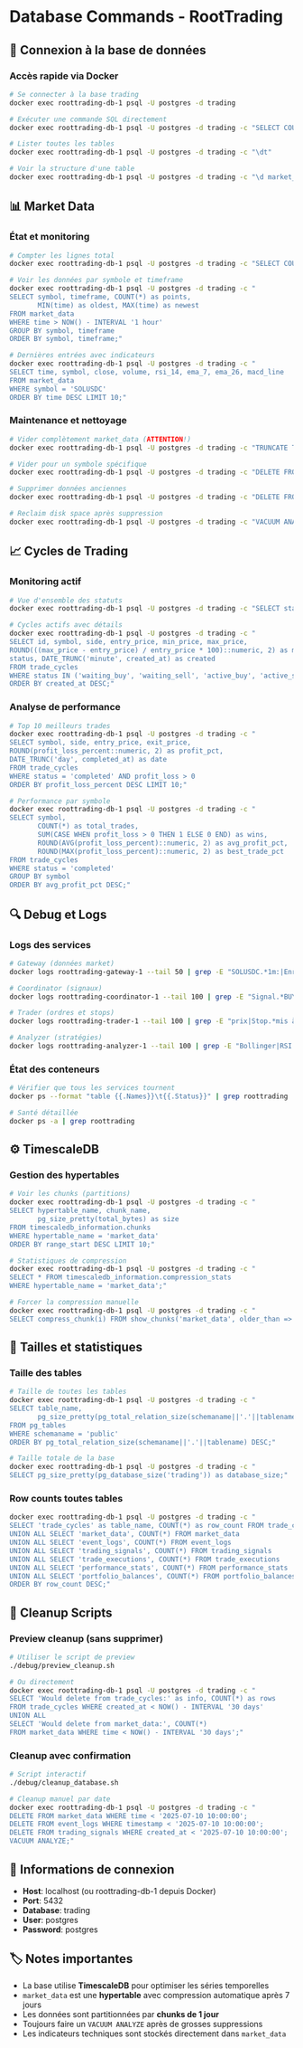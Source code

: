 # Database Commands - RootTrading

## 🔌 Connexion à la base de données

### Accès rapide via Docker
```bash
# Se connecter à la base trading
docker exec roottrading-db-1 psql -U postgres -d trading

# Exécuter une commande SQL directement
docker exec roottrading-db-1 psql -U postgres -d trading -c "SELECT COUNT(*) FROM market_data;"

# Lister toutes les tables
docker exec roottrading-db-1 psql -U postgres -d trading -c "\dt"

# Voir la structure d'une table
docker exec roottrading-db-1 psql -U postgres -d trading -c "\d market_data"
```

## 📊 Market Data

### État et monitoring
```bash
# Compter les lignes total
docker exec roottrading-db-1 psql -U postgres -d trading -c "SELECT COUNT(*) as total_rows FROM market_data;"

# Voir les données par symbole et timeframe
docker exec roottrading-db-1 psql -U postgres -d trading -c "
SELECT symbol, timeframe, COUNT(*) as points, 
       MIN(time) as oldest, MAX(time) as newest
FROM market_data 
WHERE time > NOW() - INTERVAL '1 hour'
GROUP BY symbol, timeframe
ORDER BY symbol, timeframe;"

# Dernières entrées avec indicateurs
docker exec roottrading-db-1 psql -U postgres -d trading -c "
SELECT time, symbol, close, volume, rsi_14, ema_7, ema_26, macd_line 
FROM market_data 
WHERE symbol = 'SOLUSDC' 
ORDER BY time DESC LIMIT 10;"
```

### Maintenance et nettoyage
```bash
# Vider complètement market_data (ATTENTION!)
docker exec roottrading-db-1 psql -U postgres -d trading -c "TRUNCATE TABLE market_data;"

# Vider pour un symbole spécifique
docker exec roottrading-db-1 psql -U postgres -d trading -c "DELETE FROM market_data WHERE symbol = 'BTCUSDC';"

# Supprimer données anciennes
docker exec roottrading-db-1 psql -U postgres -d trading -c "DELETE FROM market_data WHERE time < NOW() - INTERVAL '30 days';"

# Reclaim disk space après suppression
docker exec roottrading-db-1 psql -U postgres -d trading -c "VACUUM ANALYZE market_data;"
```

## 📈 Cycles de Trading

### Monitoring actif
```bash
# Vue d'ensemble des statuts
docker exec roottrading-db-1 psql -U postgres -d trading -c "SELECT status, COUNT(*) FROM trade_cycles GROUP BY status;"

# Cycles actifs avec détails
docker exec roottrading-db-1 psql -U postgres -d trading -c "
SELECT id, symbol, side, entry_price, min_price, max_price, 
ROUND(((max_price - entry_price) / entry_price * 100)::numeric, 2) as max_gain_pct,
status, DATE_TRUNC('minute', created_at) as created 
FROM trade_cycles 
WHERE status IN ('waiting_buy', 'waiting_sell', 'active_buy', 'active_sell')
ORDER BY created_at DESC;"
```

### Analyse de performance
```bash
# Top 10 meilleurs trades
docker exec roottrading-db-1 psql -U postgres -d trading -c "
SELECT symbol, side, entry_price, exit_price,
ROUND(profit_loss_percent::numeric, 2) as profit_pct,
DATE_TRUNC('day', completed_at) as date
FROM trade_cycles 
WHERE status = 'completed' AND profit_loss > 0
ORDER BY profit_loss_percent DESC LIMIT 10;"

# Performance par symbole
docker exec roottrading-db-1 psql -U postgres -d trading -c "
SELECT symbol, 
       COUNT(*) as total_trades,
       SUM(CASE WHEN profit_loss > 0 THEN 1 ELSE 0 END) as wins,
       ROUND(AVG(profit_loss_percent)::numeric, 2) as avg_profit_pct,
       ROUND(MAX(profit_loss_percent)::numeric, 2) as best_trade_pct
FROM trade_cycles 
WHERE status = 'completed'
GROUP BY symbol
ORDER BY avg_profit_pct DESC;"
```

## 🔍 Debug et Logs

### Logs des services
```bash
# Gateway (données market)
docker logs roottrading-gateway-1 --tail 50 | grep -E "SOLUSDC.*1m:|Enrichissement|indicateurs"

# Coordinator (signaux)
docker logs roottrading-coordinator-1 --tail 100 | grep -E "Signal.*BUY|Signal.*SELL|Balance"

# Trader (ordres et stops)
docker logs roottrading-trader-1 --tail 100 | grep -E "prix|Stop.*mis à jour|P&L|Order"

# Analyzer (stratégies)
docker logs roottrading-analyzer-1 --tail 100 | grep -E "Bollinger|RSI|MACD|Signal"
```

### État des conteneurs
```bash
# Vérifier que tous les services tournent
docker ps --format "table {{.Names}}\t{{.Status}}" | grep roottrading

# Santé détaillée
docker ps -a | grep roottrading
```

## ⚙️ TimescaleDB

### Gestion des hypertables
```bash
# Voir les chunks (partitions)
docker exec roottrading-db-1 psql -U postgres -d trading -c "
SELECT hypertable_name, chunk_name, 
       pg_size_pretty(total_bytes) as size
FROM timescaledb_information.chunks 
WHERE hypertable_name = 'market_data'
ORDER BY range_start DESC LIMIT 10;"

# Statistiques de compression
docker exec roottrading-db-1 psql -U postgres -d trading -c "
SELECT * FROM timescaledb_information.compression_stats 
WHERE hypertable_name = 'market_data';"

# Forcer la compression manuelle
docker exec roottrading-db-1 psql -U postgres -d trading -c "
SELECT compress_chunk(i) FROM show_chunks('market_data', older_than => INTERVAL '7 days') i;"
```

## 📏 Tailles et statistiques

### Taille des tables
```bash
# Taille de toutes les tables
docker exec roottrading-db-1 psql -U postgres -d trading -c "
SELECT table_name,
       pg_size_pretty(pg_total_relation_size(schemaname||'.'||tablename)) as size
FROM pg_tables 
WHERE schemaname = 'public'
ORDER BY pg_total_relation_size(schemaname||'.'||tablename) DESC;"

# Taille totale de la base
docker exec roottrading-db-1 psql -U postgres -d trading -c "
SELECT pg_size_pretty(pg_database_size('trading')) as database_size;"
```

### Row counts toutes tables
```bash
docker exec roottrading-db-1 psql -U postgres -d trading -c "
SELECT 'trade_cycles' as table_name, COUNT(*) as row_count FROM trade_cycles
UNION ALL SELECT 'market_data', COUNT(*) FROM market_data
UNION ALL SELECT 'event_logs', COUNT(*) FROM event_logs
UNION ALL SELECT 'trading_signals', COUNT(*) FROM trading_signals
UNION ALL SELECT 'trade_executions', COUNT(*) FROM trade_executions
UNION ALL SELECT 'performance_stats', COUNT(*) FROM performance_stats
UNION ALL SELECT 'portfolio_balances', COUNT(*) FROM portfolio_balances
ORDER BY row_count DESC;"
```

## 🧹 Cleanup Scripts

### Preview cleanup (sans supprimer)
```bash
# Utiliser le script de preview
./debug/preview_cleanup.sh

# Ou directement
docker exec roottrading-db-1 psql -U postgres -d trading -c "
SELECT 'Would delete from trade_cycles:' as info, COUNT(*) as rows 
FROM trade_cycles WHERE created_at < NOW() - INTERVAL '30 days'
UNION ALL
SELECT 'Would delete from market_data:', COUNT(*) 
FROM market_data WHERE time < NOW() - INTERVAL '30 days';"
```

### Cleanup avec confirmation
```bash
# Script interactif
./debug/cleanup_database.sh

# Cleanup manuel par date
docker exec roottrading-db-1 psql -U postgres -d trading -c "
DELETE FROM market_data WHERE time < '2025-07-10 10:00:00';
DELETE FROM event_logs WHERE timestamp < '2025-07-10 10:00:00';
DELETE FROM trading_signals WHERE created_at < '2025-07-10 10:00:00';
VACUUM ANALYZE;"
```

## 📝 Informations de connexion
- **Host**: localhost (ou roottrading-db-1 depuis Docker)
- **Port**: 5432
- **Database**: trading
- **User**: postgres
- **Password**: postgres

## 🏷️ Notes importantes
- La base utilise **TimescaleDB** pour optimiser les séries temporelles
- `market_data` est une **hypertable** avec compression automatique après 7 jours
- Les données sont partitionnées par **chunks de 1 jour**
- Toujours faire un `VACUUM ANALYZE` après de grosses suppressions
- Les indicateurs techniques sont stockés directement dans `market_data`